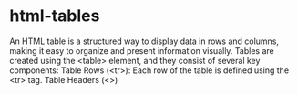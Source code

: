 # html-tables
An HTML table is a structured way to display data in rows and columns, making it easy to organize and present information visually. Tables are created using the &lt;table> element, and they consist of several key components:  Table Rows (&lt;tr>): Each row of the table is defined using the &lt;tr> tag. Table Headers (&lt;>)
